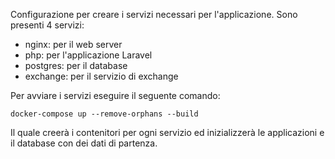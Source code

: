 Configurazione per creare i servizi necessari per l'applicazione.
Sono presenti 4 servizi:
  - nginx: per il web server
  - php: per l'applicazione Laravel
  - postgres: per il database
  - exchange: per il servizio di exchange

Per avviare i servizi eseguire il seguente comando:
```
docker-compose up --remove-orphans --build
```
Il quale creerà i contenitori per ogni servizio ed inizializzerà le applicazioni e il database con dei dati di partenza.